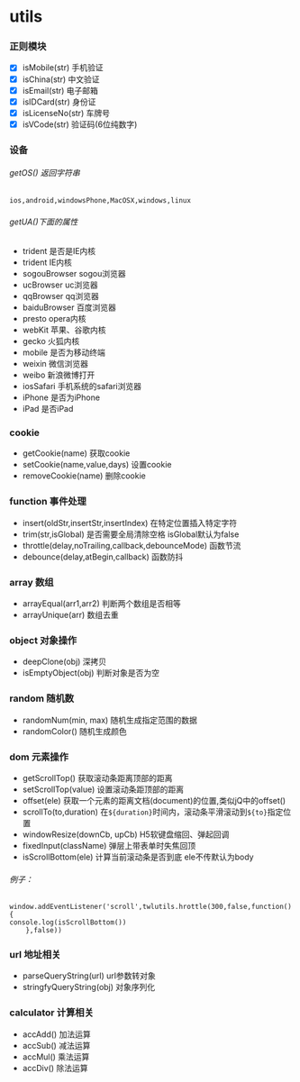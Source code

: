 <!--
 * @Author: 明月寒
 * @Github: http://www.33u3.com
 * @Date: 2019-08-12 12:05:09
 * @LastEditors: 明月寒
 * @LastEditTime: 2019-08-12 12:05:09
 * @Description: 
 -->
# utils
### 正则模块
* [x] isMobile(str)  手机验证
* [x] isChina(str) 中文验证
* [x] isEmail(str) 电子邮箱 
* [x] isIDCard(str) 身份证
* [x] isLicenseNo(str) 车牌号
* [x] isVCode(str)  验证码(6位纯数字)

### 设备
###### getOS() 返回字符串
`ios,android,windowsPhone,MacOSX,windows,linux`
###### getUA()下面的属性
* trident 是否是IE内核
* trident IE内核
* sogouBrowser sogou浏览器
* ucBrowser uc浏览器
* qqBrowser qq浏览器
* baiduBrowser 百度浏览器
* presto opera内核
* webKit 苹果、谷歌内核
* gecko 火狐内核
* mobile 是否为移动终端
* weixin 微信浏览器
* weibo 新浪微博打开
* iosSafari 手机系统的safari浏览器
* iPhone 是否为iPhone
* iPad 是否iPad

### cookie
* getCookie(name) 获取cookie
* setCookie(name,value,days) 设置cookie
* removeCookie(name) 删除cookie

### function 事件处理
* insert(oldStr,insertStr,insertIndex) 在特定位置插入特定字符
* trim(str,isGlobal) 是否需要全局清除空格 isGlobal默认为false
* throttle(delay,noTrailing,callback,debounceMode) 函数节流
* debounce(delay,atBegin,callback) 函数防抖

### array 数组
* arrayEqual(arr1,arr2) 判断两个数组是否相等
* arrayUnique(arr) 数组去重

### object 对象操作
* deepClone(obj) 深拷贝
* isEmptyObject(obj) 判断对象是否为空

### random 随机数
* randomNum(min, max) 随机生成指定范围的数据
* randomColor() 随机生成颜色

### dom 元素操作
* getScrollTop() 获取滚动条距离顶部的距离
* setScrollTop(value) 设置滚动条距顶部的距离
* offset(ele) 获取一个元素的距离文档(document)的位置,类似jQ中的offset()
* scrollTo(to,duration) 在`${duration}`时间内，滚动条平滑滚动到`${to}`指定位置
* windowResize(downCb, upCb) H5软键盘缩回、弹起回调
* fixedInput(className) 弹层上带表单时失焦回顶
* isScrollBottom(ele) 计算当前滚动条是否到底 ele不传默认为body

###### 例子：
```
window.addEventListener('scroll',twlutils.hrottle(300,false,function(){
console.log(isScrollBottom())
    },false))
```

### url 地址相关
* parseQueryString(url) url参数转对象
* stringfyQueryString(obj) 对象序列化

### calculator 计算相关
* accAdd() 加法运算
* accSub() 减法运算
* accMul() 乘法运算
* accDiv() 除法运算
